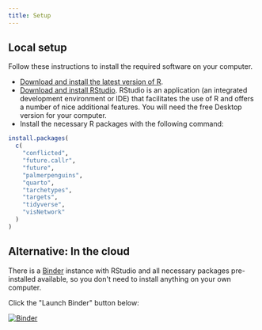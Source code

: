 ```yaml
---
title: Setup
---
```


## Local setup

Follow these instructions to install the required software on your computer.

- [Download and install the latest version of R](https://www.r-project.org/).
- [Download and install RStudio](https://www.rstudio.com/products/rstudio/download/#download). RStudio is an application (an integrated development environment or IDE) that facilitates the use of R and offers a number of nice additional features. You will need the free Desktop version for your computer.
- Install the necessary R packages with the following command:

```r
install.packages(
  c(
    "conflicted",
    "future.callr",
    "future",
    "palmerpenguins",
    "quarto",
    "tarchetypes",
    "targets",
    "tidyverse",
    "visNetwork"
  )
)
```

## Alternative: In the cloud

There is a [Binder](https://mybinder.org/) instance with RStudio and all necessary packages pre-installed available, so you don't need to install anything on your own computer.

Click the "Launch Binder" button below:

[![Binder](https://mybinder.org/badge_logo.svg)](https://mybinder.org/v2/gh/joelnitta/penguins-targets/HEAD?urlpath=rstudio)
